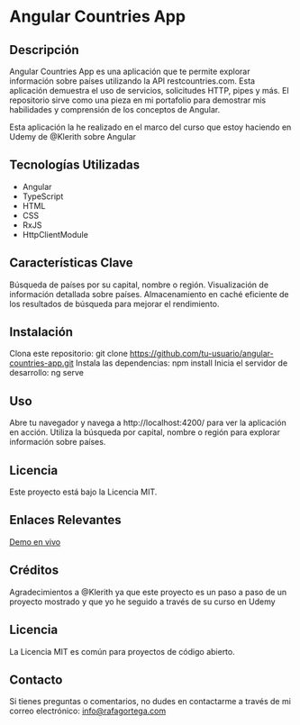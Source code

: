 # Angular Countries App

## Descripción
Angular Countries App es una aplicación que te permite explorar información sobre países utilizando la API restcountries.com. Esta aplicación demuestra el uso de servicios, solicitudes HTTP, pipes y más. El repositorio sirve como una pieza en mi portafolio para demostrar mis habilidades y comprensión de los conceptos de Angular.

Esta aplicación la he realizado en el marco del curso que estoy haciendo en Udemy de @Klerith sobre Angular

## Tecnologías Utilizadas
- Angular
- TypeScript
- HTML
- CSS
- RxJS
- HttpClientModule

## Características Clave
Búsqueda de países por su capital, nombre o región.
Visualización de información detallada sobre países.
Almacenamiento en caché eficiente de los resultados de búsqueda para mejorar el rendimiento.

## Instalación
Clona este repositorio: git clone https://github.com/tu-usuario/angular-countries-app.git
Instala las dependencias: npm install
Inicia el servidor de desarrollo: ng serve

## Uso
Abre tu navegador y navega a http://localhost:4200/ para ver la aplicación en acción.
Utiliza la búsqueda por capital, nombre o región para explorar información sobre países.

## Licencia
Este proyecto está bajo la Licencia MIT.

## Enlaces Relevantes
[Demo en vivo](https://rafagortega.github.io/04-countryApp/)

## Créditos
Agradecimientos a @Klerith ya que este proyecto es un paso a paso de un proyecto mostrado y que yo he seguido a través de su curso en Udemy

## Licencia
La Licencia MIT es común para proyectos de código abierto.

## Contacto
Si tienes preguntas o comentarios, no dudes en contactarme a través de mi correo electrónico: [info@rafagortega.com](mailto:info@rafagortega.com)
